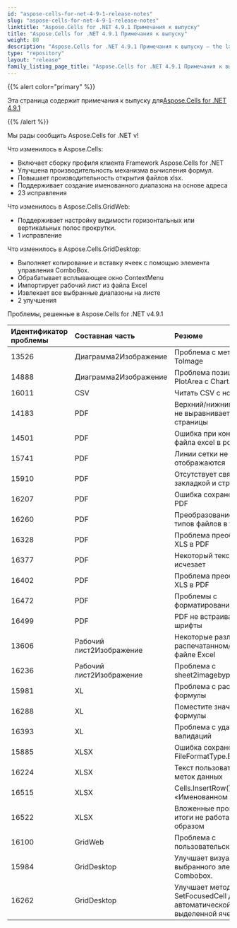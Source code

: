 ```yaml
---
id: "aspose-cells-for-net-4-9-1-release-notes"
slug: "aspose-cells-for-net-4-9-1-release-notes"
linktitle: "Aspose.Cells for .NET 4.9.1 Примечания к выпуску"
title: "Aspose.Cells for .NET 4.9.1 Примечания к выпуску"
weight: 80
description: "Aspose.Cells for .NET 4.9.1 Примечания к выпуску – the latest updates and fixes."
type: "repository"
layout: "release"
family_listing_page_title: "Aspose.Cells for .NET 4.9.1 Примечания к выпуску"
---
```

{{% alert color="primary" %}} 

 Эта страница содержит примечания к выпуску для[Aspose.Cells for .NET 4.9.1](https://releases.aspose.com/cells/net/new-releases/aspose.cells-for-.net-4.9.1/)

{{% /alert %}} 

 Мы рады сообщить Aspose.Cells for .NET v!



 Что изменилось в Aspose.Cells:

- Включает сборку профиля клиента Framework Aspose.Cells for .NET
- Улучшена производительность механизма вычисления формул.
- Повышает производительность открытия файлов xlsx.
- Поддерживает создание именованного диапазона на основе адреса
- 23 исправления



 Что изменилось в Aspose.Cells.GridWeb:

- Поддерживает настройку видимости горизонтальных или вертикальных полос прокрутки.
- 1 исправление



 Что изменилось в Aspose.Cells.GridDesktop:

- Выполняет копирование и вставку ячеек с помощью элемента управления ComboBox.
- Обрабатывает всплывающее окно ContextMenu
- Импортирует рабочий лист из файла Excel
- Извлекает все выбранные диапазоны на листе
- 2 улучшения



 Проблемы, решенные в Aspose.Cells for .NET v4.9.1



|**Идентификатор проблемы** |**Составная часть** |**Резюме** |
|:- |:- |:- |
|13526 | Диаграмма2Изображение| Проблема с методом Chart ToImage|
|14888 | Диаграмма2Изображение| Проблема позиционирования PlotArea с Chart.ToImage|
|16011 |CSV | Читать CSV с новой строкой|
|14183 | PDF| Верхний/нижний колонтитул не выравнивается с полями страницы|
|14501 | PDF| Ошибка при конвертации файла excel в pdf|
|15741 | PDF| Линии сетки не отображаются|
|15910 | PDF| Отсутствует связь между закладкой и страницей|
|16207 | PDF|Ошибка сохранения файла PDF|
|16260 | PDF| Преобразование различных типов файлов в tif|
|16328 | PDF| Проблема преобразования XLS в PDF|
|16377 | PDF| Некоторый текст в ячейках исчезает|
|16402 | PDF| Проблема преобразования XLS в PDF|
|16472 | PDF| Проблемы с форматированием|
|16499 | PDF| PDF не встраиваются шрифты|
|13606 | Рабочий лист2Изображение| Некоторые различия в распечатанном/сохраненном файле Excel|
|16236 | Рабочий лист2Изображение| Проблема с sheet2imagebypage|
|15981 | XL| Проблема с расчетом формулы|
|16288 | XL| Поместите значение в поле формулы|
|16393 | XL| Проблема с удалением валидаций|
|15885 | XLSX| Ошибка сохранения в FileFormatType.Excel2007Xlsx|
|16224 | XLSX| Текст пользовательских меток данных|
|16515 | XLSX| Cells.InsertRow() в «Именованном диапазоне»|
|16522 | XLSX| Вложенные промежуточные итоги не работают должным образом|
|16100 | GridWeb| Проблема с пользовательским форматом|
|15984 | GridDesktop| Улучшает визуализацию выбранного элемента Combobox.|
|16262 | GridDesktop| Улучшает метод SetFocusedCell для автоматической прокрутки к выделенной ячейке.|

